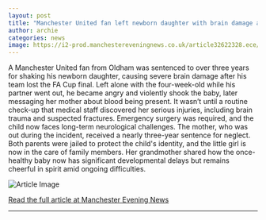 ```yaml
---
layout: post
title: "Manchester United fan left newborn daughter with brain damage after FA Cup final defeat"
author: archie
categories: news
image: https://i2-prod.manchestereveningnews.co.uk/article32622328.ece/ALTERNATES/s1200/0_MEN_Preston-Crown-Court.jpg
---
```

A Manchester United fan from Oldham was sentenced to over three years for shaking his newborn daughter, causing severe brain damage after his team lost the FA Cup final. Left alone with the four-week-old while his partner went out, he became angry and violently shook the baby, later messaging her mother about blood being present. It wasn’t until a routine check-up that medical staff discovered her serious injuries, including brain trauma and suspected fractures. Emergency surgery was required, and the child now faces long-term neurological challenges. The mother, who was out during the incident, received a nearly three-year sentence for neglect. Both parents were jailed to protect the child's identity, and the little girl is now in the care of family members. Her grandmother shared how the once-healthy baby now has significant developmental delays but remains cheerful in spirit amid ongoing difficulties.

![Article Image](https://i2-prod.manchestereveningnews.co.uk/article32622328.ece/ALTERNATES/s1200/0_MEN_Preston-Crown-Court.jpg)

[Read the full article at Manchester Evening News](https://www.manchestereveningnews.co.uk/news/greater-manchester-news/man-united-fan-left-newborn-32622177)

---
